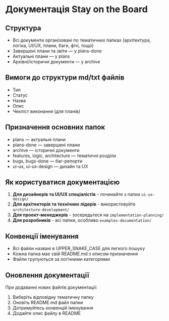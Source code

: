# Документація Stay on the Board

## Структура
- Всі документи організовані по тематичних папках (архітектура, логіка, UI/UX, плани, баги, фічі, тощо)
- Завершені плани та звіти — у plans-done
- Актуальні плани — у plans
- Архівні/історичні документи — у archive

## Вимоги до структури md/txt файлів
- Тип
- Статус
- Назва
- Опис
- Чекліст виконання (для планів)

## Призначення основних папок
- plans — актуальні плани
- plans-done — завершені плани
- archive — історичні документи
- features, logic, architecture — тематичні розділи
- bugs, bugs-done — баг-репорти
- ui-ux, ui-ux-design — дизайн та UX

## Як користуватися документацією

1. **Для дизайнерів та UI/UX спеціалістів** - починайте з папки `ui-ux-design/`
2. **Для архітекторів та технічних лідерів** - використовуйте `architecture-development/`
3. **Для проект-менеджерів** - зосередьтеся на `implementation-planning/`
4. **Для розробників** - всі папки, особливо `examples-documentation/`

## Конвенції іменування

- Всі файли названі в UPPER_SNAKE_CASE для легкого пошуку
- Кожна папка має свій README.md з описом призначення
- Файли групуються за логічними категоріями

## Оновлення документації

При додаванні нових файлів документації:
1. Виберіть відповідну тематичну папку
2. Оновіть README.md файл папки
3. Дотримуйтесь конвенцій іменування
4. Додайте опис файлу в README 